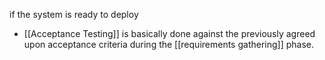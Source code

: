 if the system is ready to deploy

- [[Acceptance Testing]] is basically done against the previously agreed upon acceptance criteria during the [[requirements gathering]] phase.